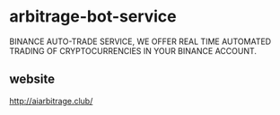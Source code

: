 # arbitrage-bot-service
BINANCE AUTO-TRADE SERVICE, WE OFFER REAL TIME AUTOMATED TRADING OF CRYPTOCURRENCIES IN YOUR BINANCE ACCOUNT.

## website
http://aiarbitrage.club/